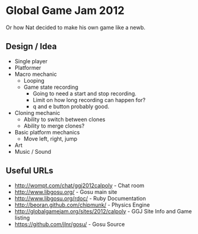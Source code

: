 # Global Game Jam 2012

Or how Nat decided to make his own game like a newb.

## Design / Idea

  * Single player
  * Platformer
  * Macro mechanic
    * Looping
    * Game state recording
      * Going to need a start and stop recording.
      * Limit on how long recording can happen for?
      * q and e button probably good.
  * Cloning mechanic
    * Ability to switch between clones
    * Ability to merge clones?
  * Basic platform mechanics
    * Move left, right, jump
  * Art
  * Music / Sound

## Useful URLs

  * http://wompt.com/chat/ggj2012calpoly - Chat room
  * http://www.libgosu.org/ - Gosu main site
  * http://www.libgosu.org/rdoc/ - Ruby Documentation
  * http://beoran.github.com/chipmunk/ - Physics Engine
  * http://globalgamejam.org/sites/2012/calpoly - GGJ Site Info and Game listing
  * https://github.com/jlnr/gosu/ - Gosu Source